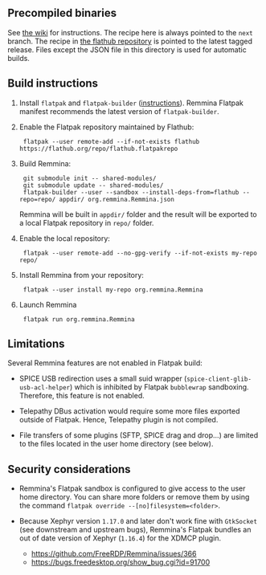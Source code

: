 Precompiled binaries
-----------------

See [the wiki](https://github.com/FreeRDP/Remmina/wiki#for-users-with-a-distro-that-supports-flatpak-including-ubuntu) for instructions. The recipe here is always pointed to the `next` branch. The recipe in [the flathub repository](https://github.com/flathub/org.remmina.Remmina/blob/master/org.remmina.Remmina.json) is pointed to the latest tagged release. Files except the JSON file in this directory is used for automatic builds.

Build instructions
------------------

1. Install `flatpak` and `flatpak-builder` ([instructions]). Remmina
   Flatpak manifest recommends the latest version of `flatpak-builder`.

[instructions]: http://flatpak.org/getting.html

2. Enable the Flatpak repository maintained by Flathub:

        flatpak --user remote-add --if-not-exists flathub https://flathub.org/repo/flathub.flatpakrepo

3. Build Remmina:

        git submodule init -- shared-modules/
        git submodule update -- shared-modules/
        flatpak-builder --user --sandbox --install-deps-from=flathub --repo=repo/ appdir/ org.remmina.Remmina.json

   Remmina will be built in `appdir/` folder and the result will be exported
   to a local Flatpak repository in `repo/` folder.

4. Enable the local repository:

        flatpak --user remote-add --no-gpg-verify --if-not-exists my-repo repo/

5. Install Remmina from your repository:

        flatpak --user install my-repo org.remmina.Remmina

6. Launch Remmina

        flatpak run org.remmina.Remmina

Limitations
-----------

Several Remmina features are not enabled in Flatpak build:

* SPICE USB redirection uses a small suid wrapper
  (`spice-client-glib-usb-acl-helper`) which is inhibited by Flatpak
  `bubblewrap` sandboxing. Therefore, this feature is not enabled.

* Telepathy DBus activation would require some more files exported outside of
  Flatpak. Hence, Telepathy plugin is not compiled.

* File transfers of some plugins (SFTP, SPICE drag and drop...) are limited to
  the files located in the user home directory (see below).

Security considerations
-----------------------

* Remmina's Flatpak sandbox is configured to give access to the user home
  directory. You can share more folders or remove them by using the command
  `flatpak override --[no]filesystem=<folder>`.

* Because Xephyr version `1.17.0` and later don't work fine with `GtkSocket`
  (see downstream and upstream bugs), Remmina's Flatpak bundles an out of date
  version of Xephyr (`1.16.4`) for the XDMCP plugin.

    - https://github.com/FreeRDP/Remmina/issues/366
    - https://bugs.freedesktop.org/show_bug.cgi?id=91700
